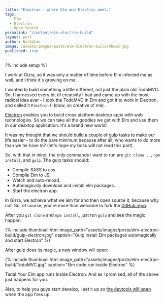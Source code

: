 ```yaml
---
title: "Elmctron - where Elm and Electron meet."
tags:
  - Elm
  - Electron
  - Open Source
permalink: "/content/elm-electron-build"
layout: post
author: NirGalon
image: /assets/images/posts/elm-electron-build/thumb.jpg
published: true
---
```


{% include setup %}

I work at Gizra, so it was only a matter of time before Elm infected me as well, and I think it's growing on me.

I wanted to build something a little different, not just the plain old TodoMVC. So, I harnessed every bit of creativity I had and came up with the most radical idea ever - I took the TodoMVC in Elm and got it to work in Electron, and called it `Elmctron` (I know, so creative of me).

[Electron](http://electron.atom.io/) enables you to build cross platform desktop apps with web technologies. So we can take all the goodies we get with Elm and use them in our desktop application. It's a brand new world!

It was my thought that we should build a couple of gulp tasks to make our life easier - to do the bare minimum because after all, who wants to do more than we he have to? (let's hope my boss will not read this part)

So, with that in mind, the only commands I want to run are `git clone ..`, `npm install`, and `gulp`. The gulp tasks should:

 * Compile SASS to css.
 * Compile Elm to JS.
 * Watch and auto-reload.
 * Automagically download and install elm packages.
 * Start the electron app.

<!-- more -->

In Gizra, we achieve what we aim for and then open source it, because why not. So, of course, you're more than welcome to fork the [GitHub repo](https://github.com/nirgn975/Elmctron).

After you `git clone` and `npm install`, just run `gulp` and see the magic happen:

{% include thumbnail.html image_path="assets/images/posts/elm-electron-build/gulp-electron.jpg" caption="Gulp install Elm packages automagically and start Electron" %}

After gulp does its magic, a new window will open:

{% include thumbnail.html image_path="assets/images/posts/elm-electron-build/TodoMVC.jpg" caption="Elm code run inside Electron" %}

Tada! Your Elm app runs inside Electron. And as I promised, all of the above just happens for you.

Also, to help you guys start develop, I set it up so [the devtools will open](https://github.com/nirgn975/Elmctron/blob/master/main-electron.js#L31-L32) when the app fires up.
